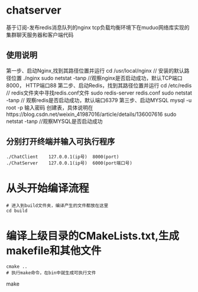 # chatserver
基于订阅-发布redis消息队列的nginx tcp负载均衡环境下在muduo网络库实现的集群聊天服务器和客户端代码

## 使用说明
第一步、启动Nginx,找到其路径位置并运行
	cd /usr/local/nginx			// 安装的默认路径位置
	./nginx
 sudo netstat -tanp				//观察nginx是否启动成功，默认TCP端口8000， HTTP端口88
第二步、启动Redis，找到其路径位置并运行
	cd /etc/redis						// redis文件夹中寻找redis.conf文件
	sudo redis-server redis.conf
 	sudo netstat -tanp			// 观察redis是否启动成功，默认端口6379
第三步、启动MYSQL
	mysql -u root -p 输入密码
  创建表，具体说明在https://blog.csdn.net/weixin_41987016/article/details/136007616
	sudo netstat -tanp 			//观察MYSQL是否启动成功
 
## 分别打开终端并输入可执行程序
	./ChatClient	127.0.0.1(ip号) 	8000(port) 
	./ChatServer	127.0.0.1(ip号) 	6000(port端口号) 

# 从头开始编译流程
	# 进入到build文件夹，编译产生的文件都放在这里
	cd build
  # 编译上级目录的CMakeLists.txt,生成makefile和其他文件
 	cmake ..
	# 执行make命令，在bin中就生成可执行文件
  make
	

